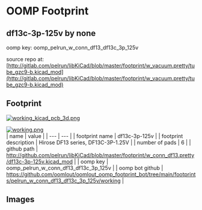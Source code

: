# OOMP Footprint  
## df13c-3p-125v  by none  
  
oomp key: oomp_pelrun_w_conn_df13_df13c_3p_125v  
  
source repo at: [http://gitlab.com/pelrun/libKiCad/blob/master/footprint/w_vacuum.pretty/tube_gzc9-b.kicad_mod](http://gitlab.com/pelrun/libKiCad/blob/master/footprint/w_vacuum.pretty/tube_gzc9-b.kicad_mod)  
## Footprint  
  
[![working_kicad_pcb_3d.png](working_kicad_pcb_3d_600.png)](working_kicad_pcb_3d.png)  
  
[![working.png](working_600.png)](working.png)  
| name | value | 
| --- | --- | 
| footprint name | df13c-3p-125v | 
| footprint description | Hirose DF13 series, DF13C-3P-1.25V | 
| number of pads | 6 | 
| github path | http://github.com/pelrun/libKiCad/blob/master/footprint/w_conn_df13.pretty/df13c-3p-125v.kicad_mod | 
| oomp key | oomp_pelrun_w_conn_df13_df13c_3p_125v | 
| oomp bot github | https://github.com/oomlout/oomlout_oomp_footprint_bot/tree/main/footprints/pelrun_w_conn_df13_df13c_3p_125v/working | 
## Images  

